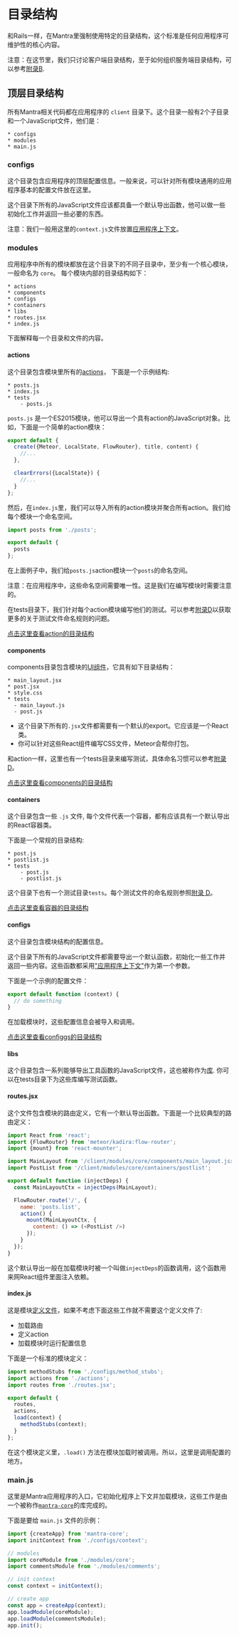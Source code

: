 # 目录结构

和Rails一样，在Mantra里强制使用特定的目录结构，这个标准是任何应用程序可维护性的核心内容。

注意：在这节里，我们只讨论客户端目录结构，至于如何组织服务端目录结构，可以参考[附录B](#sec-Appendix-Server-Side-Directory-Layout).

## 顶层目录结构

所有Mantra相关代码都在应用程序的 `client` 目录下。这个目录一般有2个子目录和一个JavaScript文件，他们是：

```
* configs
* modules
* main.js
```

### configs

这个目录包含应用程序的顶层配置信息。一般来说，可以针对所有模块通用的应用程序基本的配置文件放在这里。

这个目录下所有的JavaScript文件应该都具备一个默认导出函数，他可以做一些初始化工作并返回一些必要的东西。

注意：我们一般用这里的`context.js`文件放置[应用程序上下文](#sec-Application-Context)。

### modules

应用程序中所有的模块都放在这个目录下的不同子目录中，至少有一个核心模块，一般命名为 `core`。
每个模块内部的目录结构如下：

```
* actions
* components
* configs
* containers
* libs
* routes.jsx
* index.js
```

下面解释每一个目录和文件的内容。

#### actions

这个目录包含模块里所有的[actions](#sec-Actions)， 下面是一个示例结构:

```
* posts.js
* index.js
* tests
    - posts.js
```

`posts.js` 是一个ES2015模块，他可以导出一个具有action的JavaScript对象。比如，下面是一个简单的action模块：

```js
export default {
  create({Meteor, LocalState, FlowRouter}, title, content) {
    //...
  },

  clearErrors({LocalState}) {
    //...
  }
};
```

然后，在`index.js`里，我们可以导入所有的action模块并聚合所有action。我们给每个模块一个命名空间。

```js
import posts from './posts';

export default {
  posts
};
```

在上面例子中，我们给`posts.js`action模块一个`posts`的命名空间。

注意：在应用程序中，这些命名空间需要唯一性。这是我们在编写模块时需要注意的。

在tests目录下，我们针对每个action模块编写他们的测试。可以参考[附录D](#sec-Appendix-File-Naming-Conventions)以获取更多的关于测试文件命名规则的问题。

[点击这里查看action的目录结构](https://github.com/mantrajs/mantra-sample-blog-app/tree/master/client/modules/core/actions)

#### components

components目录包含模块的[UI组件](#sec-React-as-the-UI)，它具有如下目录结构：

```
* main_layout.jsx
* post.jsx
* style.css
* tests
  - main_layout.js
  - post.js
```

* 这个目录下所有的`.jsx`文件都需要有一个默认的export。它应该是一个React类。
* 你可以针对这些React组件编写CSS文件，Meteor会帮你打包。

和action一样，这里也有一个tests目录来编写测试，具体命名习惯可以参考[附录D](#sec-Appendix-File-Naming-Conventionssec-Appendix-File-Naming-Conventions)。

[点击这里查看components的目录结构](https://github.com/mantrajs/mantra-sample-blog-app/tree/master/client/modules/core/components)

#### containers

这个目录包含一些 `.js` 文件, 每个文件代表一个容器，都有应该具有一个默认导出的React容器类。

下面是一个常规的目录结构:

```
* post.js
* postlist.js
* tests
    - post.js
    - postlist.js
```

这个目录下也有一个测试目录`tests`。每个测试文件的命名规则参照[附录 D](#sec-Appendix-File-Naming-Conventions)。

[点击这里查看容器的目录结构](https://github.com/mantrajs/mantra-sample-blog-app/tree/master/client/modules/core/containers)

#### configs

这个目录包含模块结构的配置信息。

这个目录下所有的JavaScript文件都需要导出一个默认函数，初始化一些工作并返回一些内容。这些函数都采用["应用程序上下文"](#sec-Application-Context)作为第一个参数。

下面是一个示例的配置文件：

```js
export default function (context) {
  // do something
}
```

在加载模块时，这些配置信息会被导入和调用。

[点击这里查看configgs的目录结构](https://github.com/mantrajs/mantra-sample-blog-app/tree/master/client/modules/core/configs)

#### libs

这个目录包含一系列能够导出工具函数的JavaScript文件，这也被称作为[库](#sec-Libraries). 你可以在tests目录下为这些库编写测试函数。

#### routes.jsx

这个文件包含模块的路由定义，它有一个默认导出函数。下面是一个比较典型的路由定义：

```js
import React from 'react';
import {FlowRouter} from 'meteor/kadira:flow-router';
import {mount} from 'react-mounter';

import MainLayout from '/client/modules/core/components/main_layout.jsx';
import PostList from '/client/modules/core/containers/postlist';

export default function (injectDeps) {
  const MainLayoutCtx = injectDeps(MainLayout);

  FlowRouter.route('/', {
    name: 'posts.list',
    action() {
      mount(MainLayoutCtx, {
        content: () => (<PostList />)
      });
    }
  });
}
```

这个默认导出一般在加载模块时被一个叫做`injectDeps`的函数调用，这个函数用来网React组件里面注入依赖。

#### index.js

这是模块[定义文件](#sec-Module-Definition)，如果不考虑下面这些工作就不需要这个定义文件了:

* 加载路由
* 定义action
* 加载模块时运行配置信息

下面是一个标准的模块定义：

```js
import methodStubs from './configs/method_stubs';
import actions from './actions';
import routes from './routes.jsx';

export default {
  routes,
  actions,
  load(context) {
    methodStubs(context);
  }
};
```

在这个模块定义里，`.load()` 方法在模块加载时被调用。所以，这里是调用配置的地方。


### main.js

这里是Mantra应用程序的入口，它初始化程序上下文并加载模块，这些工作是由一个被称作[`mantra-core`](https://github.com/mantrajs/mantra-core)的库完成的。

下面是要给 `main.js` 文件的示例：

```js
import {createApp} from 'mantra-core';
import initContext from './configs/context';

// modules
import coreModule from './modules/core';
import commentsModule from './modules/comments';

// init context
const context = initContext();

// create app
const app = createApp(context);
app.loadModule(coreModule);
app.loadModule(commentsModule);
app.init();
```
